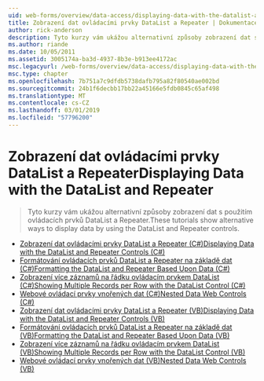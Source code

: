 ```yaml
---
uid: web-forms/overview/data-access/displaying-data-with-the-datalist-and-repeater/index
title: Zobrazení dat ovládacími prvky DataList a Repeater | Dokumentace Microsoftu
author: rick-anderson
description: Tyto kurzy vám ukážou alternativní způsoby zobrazení dat s použitím ovládacích prvků DataList a Repeater.
ms.author: riande
ms.date: 10/05/2011
ms.assetid: 3005174a-ba3d-4937-8b3e-b913ee4172ac
msc.legacyurl: /web-forms/overview/data-access/displaying-data-with-the-datalist-and-repeater
msc.type: chapter
ms.openlocfilehash: 7b751a7c9dfdb5738dafb795a82f80540ae002bd
ms.sourcegitcommit: 24b1f6decbb17bb22a45166e5fdb0845c65af498
ms.translationtype: MT
ms.contentlocale: cs-CZ
ms.lasthandoff: 03/01/2019
ms.locfileid: "57796200"
---
```

<a name="displaying-data-with-the-datalist-and-repeater"></a><span data-ttu-id="842eb-103">Zobrazení dat ovládacími prvky DataList a Repeater</span><span class="sxs-lookup"><span data-stu-id="842eb-103">Displaying Data with the DataList and Repeater</span></span>
====================
> <span data-ttu-id="842eb-104">Tyto kurzy vám ukážou alternativní způsoby zobrazení dat s použitím ovládacích prvků DataList a Repeater.</span><span class="sxs-lookup"><span data-stu-id="842eb-104">These tutorials show alternative ways to display data by using the DataList and Repeater controls.</span></span>


- [<span data-ttu-id="842eb-105">Zobrazení dat ovládacími prvky DataList a Repeater (C#)</span><span class="sxs-lookup"><span data-stu-id="842eb-105">Displaying Data with the DataList and Repeater Controls (C#)</span></span>](displaying-data-with-the-datalist-and-repeater-controls-cs.md)
- [<span data-ttu-id="842eb-106">Formátování ovládacích prvků DataList a Repeater na základě dat (C#)</span><span class="sxs-lookup"><span data-stu-id="842eb-106">Formatting the DataList and Repeater Based Upon Data (C#)</span></span>](formatting-the-datalist-and-repeater-based-upon-data-cs.md)
- [<span data-ttu-id="842eb-107">Zobrazení více záznamů na řádku ovládacím prvkem DataList (C#)</span><span class="sxs-lookup"><span data-stu-id="842eb-107">Showing Multiple Records per Row with the DataList Control (C#)</span></span>](showing-multiple-records-per-row-with-the-datalist-control-cs.md)
- [<span data-ttu-id="842eb-108">Webové ovládací prvky vnořených dat (C#)</span><span class="sxs-lookup"><span data-stu-id="842eb-108">Nested Data Web Controls (C#)</span></span>](nested-data-web-controls-cs.md)
- [<span data-ttu-id="842eb-109">Zobrazení dat ovládacími prvky DataList a Repeater (VB)</span><span class="sxs-lookup"><span data-stu-id="842eb-109">Displaying Data with the DataList and Repeater Controls (VB)</span></span>](displaying-data-with-the-datalist-and-repeater-controls-vb.md)
- [<span data-ttu-id="842eb-110">Formátování ovládacích prvků DataList a Repeater na základě dat (VB)</span><span class="sxs-lookup"><span data-stu-id="842eb-110">Formatting the DataList and Repeater Based Upon Data (VB)</span></span>](formatting-the-datalist-and-repeater-based-upon-data-vb.md)
- [<span data-ttu-id="842eb-111">Zobrazení více záznamů na řádku ovládacím prvkem DataList (VB)</span><span class="sxs-lookup"><span data-stu-id="842eb-111">Showing Multiple Records per Row with the DataList Control (VB)</span></span>](showing-multiple-records-per-row-with-the-datalist-control-vb.md)
- [<span data-ttu-id="842eb-112">Webové ovládací prvky vnořených dat (VB)</span><span class="sxs-lookup"><span data-stu-id="842eb-112">Nested Data Web Controls (VB)</span></span>](nested-data-web-controls-vb.md)
